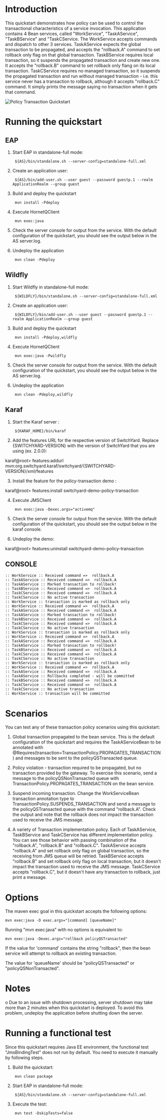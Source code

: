 Introduction
============
This quickstart demonstrates how policy can be used to control the transactional characteristics
of a service invocation.  This application contains 4 Bean services, called "WorkService",
"TaskAService", "TaskBService" and "TaskCService. The WorkService accepts commands and dispatch
to other 3 services.
TaskAService expects the global transaction to be propagated, and accepts the "rollback.A" command
to set rollback only flag on that global transaction.
TaskBService requires local transaction, so it suspends the propagated transaction and create new
one. It accepts the "rollback.B" command to set rollback only flang on its local transaction.
TaskCService requires no managed transaction, so it suspends the propagated transaction and run
without managed transaction - i.e. this service never has a transaction to rollback, although it
accepts "rollback.C" command. It simply prints the message saying no transaction when it gets that
command.

![Policy Transaction Quickstart](https://github.com/jboss-switchyard/quickstarts/raw/master/demos/policy-transaction/policy-transaction.jpg)


Running the quickstart
======================

EAP
----------

1. Start  EAP in standalone-full mode:

        ${AS}/bin/standalone.sh --server-config=standalone-full.xml

2. Create an application user:

        ${AS}/bin/add-user.sh --user guest --password guestp.1 --realm ApplicationRealm --group guest

3. Build and deploy the quickstart

        mvn install -Pdeploy

4. Execute HornetQClient

        mvn exec:java

5. Check the server console for output from the service.  With the default
   configuration of the quickstart, you should see the output below in the
   AS server.log.

6. Undeploy the application

        mvn clean -Pdeploy


Wildfly
----------
1. Start Wildfly in standalone-full mode:

        ${WILDFLY}/bin/standalone.sh --server-config=standalone-full.xml

2. Create an application user:

        ${WILDFLY}/bin/add-user.sh --user guest --password guestp.1 --realm ApplicationRealm --group guest

3. Build and deploy the quickstart

        mvn install -Pdeploy,wildfly

4. Execute HornetQClient

        mvn exec:java -Pwildfly

5. Check the server console for output from the service.  With the default
   configuration of the quickstart, you should see the output below in the
   AS server.log.

6. Undeploy the application

        mvn clean -Pdeploy,wildfly


Karaf
----------
1. Start the Karaf server :

        ${KARAF_HOME}/bin/karaf

2. Add the features URL for the respective version of SwitchYard.   Replace {SWITCHYARD-VERSION}
with the version of SwitchYard that you are using (ex. 2.0.0): 

karaf@root> features:addurl mvn:org.switchyard.karaf/switchyard/{SWITCHYARD-VERSION}/xml/features

3. Install the feature for the policy-transaction demo :

karaf@root> features:install switchyard-demo-policy-transaction

4. Execute JMSClient

        mvn exec:java -Dexec.args="activemq"

5. Check the server console for output from the service.  With the default
   configuration of the quickstart, you should see the output below in the
   karaf console.

6. Undeploy the demo:

karaf@root> features:uninstall switchyard-demo-policy-transaction


CONSOLE
----------
```
:: WorkService :: Received command =>  rollback.A
:: TaskAService :: Received command =>  rollback.A
:: TaskAService :: Marked transaction to rollback!
:: TaskBService :: Received command =>  rollback.A
:: TaskCService :: Received command =>  rollback.A
:: TaskCService :: No active transaction
:: WorkService :: transaction is marked as rollback only
:: WorkService :: Received command =>  rollback.A
:: TaskAService :: Received command =>  rollback.A
:: TaskAService :: Marked transaction to rollback!
:: TaskBService :: Received command =>  rollback.A
:: TaskCService :: Received command =>  rollback.A
:: TaskCService :: No active transaction
:: WorkService :: transaction is marked as rollback only
:: WorkService :: Received command =>  rollback.A
:: TaskAService :: Received command =>  rollback.A
:: TaskAService :: Marked transaction to rollback!
:: TaskBService :: Received command =>  rollback.A
:: TaskCService :: Received command =>  rollback.A
:: TaskCService :: No active transaction
:: WorkService :: transaction is marked as rollback only
:: WorkService :: Received command =>  rollback.A
:: TaskAService :: Received command =>  rollback.A
:: TaskAService :: Rollbacks completed - will be committed
:: TaskBService :: Received command =>  rollback.A
:: TaskCService :: Received command =>  rollback.A
:: TaskCService :: No active transaction
:: WorkService :: transaction will be committed
```

Scenarios
=========
You can test any of these transaction policy scenarios using this quickstart:

1) Global transaction propagated to the bean service.  This is the default
   configuration of the quickstart and requires the TaskAServiceBean to be
   annotated with @Requires(transaction=TransactionPolicy.PROPAGATES_TRANSACTION)
   and messages to be sent to the policyQSTransacted queue.
   
2) Policy violation - transaction required to be propagated, but no transaction
   provided by the gateway.  To exercise this scenario, send a message to the
   policyQSNonTransacted queue with TransactionPolicy.PROPAGATES_TRANSACTION
   on the bean service.

3) Suspend incoming transaction.  Change the WorkServiceBean transaction
   annotation type to TransactionPolicy.SUSPENDS_TRANSACTION and send a
   message to the policyQSTransacted queue with the command "rollback.A".  Check
   the output and note that the rollback does not impact the transaction used
   to receive the JMS message.

4) A variety of Transaction implementation policy. Each of TaskAService,
   TaskBService and TaskCService has different implementation policy.
   You can see those behavior with passing combination of the "rollback.A",
   "rollback.B" and "rollback.C". TaskAService accepts "rollback.A" and
   set rollback only flag on global transaction, so the receiving from JMS
   queue will be retried. TaskBService accepts "rollback.B" and set rollback
   only flag on local transaction, but it doesn't impact the transaction used
   to receive the JMS message. TaskCService accepts "rollback.C", but it doesn't
   have any transaction to rollback, just print a message.


Options
=======
The maven exec goal in this quickstart accepts the following options:

    mvn exec:java -D exec.args="[command] [queueName]"

Running "mvn exec:java" with no options is equivalent to:

    mvn exec:java -Dexec.args="rollback policyQSTransacted"

If the value for 'command' contains the string "rollback", then the bean service
will attempt to rollback an existing transaction.

The value for 'queueName' should be "policyQSTransacted" or
"policyQSNonTransacted".

Notes
=======

o Due to an issue with shutdown processing, server shutdown may take
  more than 2 minutes when this quickstart is deployed.  To avoid this
  problem, undeploy the application before shutting down the server.

Running a functional test
=========================

Since this quickstart requires Java EE environment, the functional test
"JmsBindingTest" does not run by default. You need to execute it manually
by following steps.

1. Build the quickstart:

        mvn clean package

2. Start EAP in standalone-full mode:

        ${AS}/bin/standalone.sh --server-config=standalone-full.xml

3. Execute the test:

        mvn test -DskipTests=false
